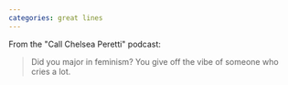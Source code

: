 ```yaml
---
categories: great lines
---
```



From the "Call Chelsea Peretti" podcast:

> Did you major in feminism? You give off the vibe of someone who cries a lot.

